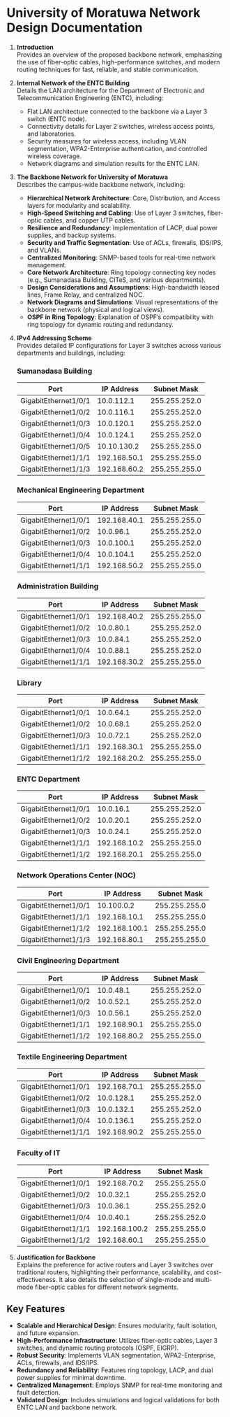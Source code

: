 # University of Moratuwa Network Design Documentation

1. **Introduction**  
   Provides an overview of the proposed backbone network, emphasizing the use of fiber-optic cables, high-performance switches, and modern routing techniques for fast, reliable, and stable communication.

2. **Internal Network of the ENTC Building**  
   Details the LAN architecture for the Department of Electronic and Telecommunication Engineering (ENTC), including:
   - Flat LAN architecture connected to the backbone via a Layer 3 switch (ENTC node).
   - Connectivity details for Layer 2 switches, wireless access points, and laboratories.
   - Security measures for wireless access, including VLAN segmentation, WPA2-Enterprise authentication, and controlled wireless coverage.
   - Network diagrams and simulation results for the ENTC LAN.

3. **The Backbone Network for University of Moratuwa**  
   Describes the campus-wide backbone network, including:
   - **Hierarchical Network Architecture**: Core, Distribution, and Access layers for modularity and scalability.
   - **High-Speed Switching and Cabling**: Use of Layer 3 switches, fiber-optic cables, and copper UTP cables.
   - **Resilience and Redundancy**: Implementation of LACP, dual power supplies, and backup systems.
   - **Security and Traffic Segmentation**: Use of ACLs, firewalls, IDS/IPS, and VLANs.
   - **Centralized Monitoring**: SNMP-based tools for real-time network management.
   - **Core Network Architecture**: Ring topology connecting key nodes (e.g., Sumanadasa Building, CITeS, and various departments).
   - **Design Considerations and Assumptions**: High-bandwidth leased lines, Frame Relay, and centralized NOC.
   - **Network Diagrams and Simulations**: Visual representations of the backbone network (physical and logical views).
   - **OSPF in Ring Topology**: Explanation of OSPF’s compatibility with ring topology for dynamic routing and redundancy.

4. **IPv4 Addressing Scheme**  
   Provides detailed IP configurations for Layer 3 switches across various departments and buildings, including:

   ### Sumanadasa Building
   | Port                | IP Address    | Subnet Mask     |
   |---------------------|---------------|------------------|
   | GigabitEthernet1/0/1 | 10.0.112.1    | 255.255.252.0    |
   | GigabitEthernet1/0/2 | 10.0.116.1    | 255.255.252.0    |
   | GigabitEthernet1/0/3 | 10.0.120.1    | 255.255.252.0    |
   | GigabitEthernet1/0/4 | 10.0.124.1    | 255.255.252.0    |
   | GigabitEthernet1/0/5 | 10.10.130.2   | 255.255.255.0    |
   | GigabitEthernet1/1/1 | 192.168.50.1  | 255.255.255.0    |
   | GigabitEthernet1/1/3 | 192.168.60.2  | 255.255.255.0    |

   ### Mechanical Engineering Department
   | Port                | IP Address    | Subnet Mask     |
   |---------------------|---------------|------------------|
   | GigabitEthernet1/0/1 | 192.168.40.1  | 255.255.255.0    |
   | GigabitEthernet1/0/2 | 10.0.96.1     | 255.255.252.0    |
   | GigabitEthernet1/0/3 | 10.0.100.1    | 255.255.252.0    |
   | GigabitEthernet1/0/4 | 10.0.104.1    | 255.255.252.0    |
   | GigabitEthernet1/1/1 | 192.168.50.2  | 255.255.255.0    |

   ### Administration Building
   | Port                | IP Address    | Subnet Mask     |
   |---------------------|---------------|------------------|
   | GigabitEthernet1/0/1 | 192.168.40.2  | 255.255.255.0    |
   | GigabitEthernet1/0/2 | 10.0.80.1     | 255.255.252.0    |
   | GigabitEthernet1/0/3 | 10.0.84.1     | 255.255.252.0    |
   | GigabitEthernet1/0/4 | 10.0.88.1     | 255.255.252.0    |
   | GigabitEthernet1/1/1 | 192.168.30.2  | 255.255.255.0    |

   ### Library
   | Port                | IP Address    | Subnet Mask     |
   |---------------------|---------------|------------------|
   | GigabitEthernet1/0/1 | 10.0.64.1     | 255.255.252.0    |
   | GigabitEthernet1/0/2 | 10.0.68.1     | 255.255.252.0    |
   | GigabitEthernet1/0/3 | 10.0.72.1     | 255.255.252.0    |
   | GigabitEthernet1/1/1 | 192.168.30.1  | 255.255.255.0    |
   | GigabitEthernet1/1/2 | 192.168.20.2  | 255.255.255.0    |

   ### ENTC Department
   | Port                | IP Address    | Subnet Mask     |
   |---------------------|---------------|------------------|
   | GigabitEthernet1/0/1 | 10.0.16.1     | 255.255.252.0    |
   | GigabitEthernet1/0/2 | 10.0.20.1     | 255.255.252.0    |
   | GigabitEthernet1/0/3 | 10.0.24.1     | 255.255.252.0    |
   | GigabitEthernet1/1/1 | 192.168.10.2  | 255.255.255.0    |
   | GigabitEthernet1/1/2 | 192.168.20.1  | 255.255.255.0    |

   ### Network Operations Center (NOC)
   | Port                | IP Address    | Subnet Mask     |
   |---------------------|---------------|------------------|
   | GigabitEthernet1/0/1 | 10.100.0.2    | 255.255.255.0    |
   | GigabitEthernet1/1/1 | 192.168.10.1  | 255.255.255.0    |
   | GigabitEthernet1/1/2 | 192.168.100.1 | 255.255.255.0    |
   | GigabitEthernet1/1/3 | 192.168.80.1  | 255.255.255.0    |

   ### Civil Engineering Department
   | Port                | IP Address    | Subnet Mask     |
   |---------------------|---------------|------------------|
   | GigabitEthernet1/0/1 | 10.0.48.1     | 255.255.252.0    |
   | GigabitEthernet1/0/2 | 10.0.52.1     | 255.255.252.0    |
   | GigabitEthernet1/0/3 | 10.0.56.1     | 255.255.252.0    |
   | GigabitEthernet1/1/1 | 192.168.90.1  | 255.255.255.0    |
   | GigabitEthernet1/1/2 | 192.168.80.2  | 255.255.255.0    |

   ### Textile Engineering Department
   | Port                | IP Address    | Subnet Mask     |
   |---------------------|---------------|------------------|
   | GigabitEthernet1/0/1 | 192.168.70.1  | 255.255.255.0    |
   | GigabitEthernet1/0/2 | 10.0.128.1    | 255.255.252.0    |
   | GigabitEthernet1/0/3 | 10.0.132.1    | 255.255.252.0    |
   | GigabitEthernet1/0/4 | 10.0.136.1    | 255.255.252.0    |
   | GigabitEthernet1/1/1 | 192.168.90.2  | 255.255.255.0    |

   ### Faculty of IT
   | Port                | IP Address    | Subnet Mask     |
   |---------------------|---------------|------------------|
   | GigabitEthernet1/0/1 | 192.168.70.2  | 255.255.255.0    |
   | GigabitEthernet1/0/2 | 10.0.32.1     | 255.255.252.0    |
   | GigabitEthernet1/0/3 | 10.0.36.1     | 255.255.252.0    |
   | GigabitEthernet1/0/4 | 10.0.40.1     | 255.255.252.0    |
   | GigabitEthernet1/1/1 | 192.168.100.2 | 255.255.255.0    |
   | GigabitEthernet1/1/2 | 192.168.60.1  | 255.255.255.0    |

5. **Justification for Backbone**  
   Explains the preference for active routers and Layer 3 switches over traditional routers, highlighting their performance, scalability, and cost-effectiveness. It also details the selection of single-mode and multi-mode fiber-optic cables for different network segments.

## Key Features
- **Scalable and Hierarchical Design**: Ensures modularity, fault isolation, and future expansion.
- **High-Performance Infrastructure**: Utilizes fiber-optic cables, Layer 3 switches, and dynamic routing protocols (OSPF, EIGRP).
- **Robust Security**: Implements VLAN segmentation, WPA2-Enterprise, ACLs, firewalls, and IDS/IPS.
- **Redundancy and Reliability**: Features ring topology, LACP, and dual power supplies for minimal downtime.
- **Centralized Management**: Employs SNMP for real-time monitoring and fault detection.
- **Validated Design**: Includes simulations and logical validations for both ENTC LAN and backbone network.
